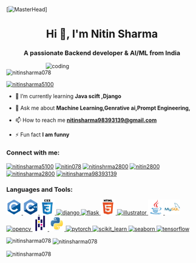  [![MasterHead](https://www.google.com/search?q=animated+programmer+images&client=firefox-b-d&sca_esv=600330433&tbm=isch&sxsrf=ACQVn0-o1Pr6WSU2P-4ktV4rq9O6_loRhQ:1705901384220&source=lnms&sa=X&ved=2ahUKEwjzypzwofCDAxVfS2cHHUzrAFAQ_AUoAXoECAIQAw&biw=1536&bih=731&dpr=1.25#imgrc=cgcLL7HCwVkIsM)]
<h1 align="center">Hi 👋, I'm Nitin Sharma</h1>

<h3 align="center">A passionate Backend developer & AI/ML from India</h3>
<img align="right" alt="coding" width="400" src="https://gifdb.com/images/high/animated-man-computer-coding-nae6mec378lsg1i3.gif">


<p align="left"> <img src="https://komarev.com/ghpvc/?username=nitinsharma078&label=Profile%20views&color=0e75b6&style=flat" alt="nitinsharma078" /> </p>

<p align="left"> <a href="https://twitter.com/nitinsharma5100" target="blank"><img src="https://img.shields.io/twitter/follow/nitinsharma5100?logo=twitter&style=for-the-badge" alt="nitinsharma5100" /></a> </p>

- 🌱 I’m currently learning **Java scift ,Django**

- 💬 Ask me about **Machine Learning,Genrative ai,Prompt Engineering,**

- 📫 How to reach me **nitinsharma98393139@gmail.com**

- ⚡ Fun fact **I am funny**

<h3 align="left">Connect with me:</h3>
<p align="left">
<a href="https://twitter.com/nitinsharma5100" target="blank"><img align="center" src="https://raw.githubusercontent.com/rahuldkjain/github-profile-readme-generator/master/src/images/icons/Social/twitter.svg" alt="nitinsharma5100" height="30" width="40" /></a>
<a href="https://linkedin.com/in/nitin078" target="blank"><img align="center" src="https://raw.githubusercontent.com/rahuldkjain/github-profile-readme-generator/master/src/images/icons/Social/linked-in-alt.svg" alt="nitin078" height="30" width="40" /></a>
<a href="https://instagram.com/nitinshrma2800" target="blank"><img align="center" src="https://raw.githubusercontent.com/rahuldkjain/github-profile-readme-generator/master/src/images/icons/Social/instagram.svg" alt="nitinshrma2800" height="30" width="40" /></a>
<a href="https://www.hackerrank.com/nitin2800" target="blank"><img align="center" src="https://raw.githubusercontent.com/rahuldkjain/github-profile-readme-generator/master/src/images/icons/Social/hackerrank.svg" alt="nitin2800" height="30" width="40" /></a>
<a href="https://www.leetcode.com/nitinsharma2800" target="blank"><img align="center" src="https://raw.githubusercontent.com/rahuldkjain/github-profile-readme-generator/master/src/images/icons/Social/leet-code.svg" alt="nitinsharma2800" height="30" width="40" /></a>
<a href="https://auth.geeksforgeeks.org/user/nitinsharma98393139" target="blank"><img align="center" src="https://raw.githubusercontent.com/rahuldkjain/github-profile-readme-generator/master/src/images/icons/Social/geeks-for-geeks.svg" alt="nitinsharma98393139" height="30" width="40" /></a>
</p>

<h3 align="left">Languages and Tools:</h3>
<p align="left"> <a href="https://www.cprogramming.com/" target="_blank" rel="noreferrer"> <img src="https://raw.githubusercontent.com/devicons/devicon/master/icons/c/c-original.svg" alt="c" width="40" height="40"/> </a> <a href="https://www.w3schools.com/cpp/" target="_blank" rel="noreferrer"> <img src="https://raw.githubusercontent.com/devicons/devicon/master/icons/cplusplus/cplusplus-original.svg" alt="cplusplus" width="40" height="40"/> </a> <a href="https://www.w3schools.com/css/" target="_blank" rel="noreferrer"> <img src="https://raw.githubusercontent.com/devicons/devicon/master/icons/css3/css3-original-wordmark.svg" alt="css3" width="40" height="40"/> </a> <a href="https://www.djangoproject.com/" target="_blank" rel="noreferrer"> <img src="https://cdn.worldvectorlogo.com/logos/django.svg" alt="django" width="40" height="40"/> </a> <a href="https://flask.palletsprojects.com/" target="_blank" rel="noreferrer"> <img src="https://www.vectorlogo.zone/logos/pocoo_flask/pocoo_flask-icon.svg" alt="flask" width="40" height="40"/> </a> <a href="https://www.w3.org/html/" target="_blank" rel="noreferrer"> <img src="https://raw.githubusercontent.com/devicons/devicon/master/icons/html5/html5-original-wordmark.svg" alt="html5" width="40" height="40"/> </a> <a href="https://www.adobe.com/in/products/illustrator.html" target="_blank" rel="noreferrer"> <img src="https://www.vectorlogo.zone/logos/adobe_illustrator/adobe_illustrator-icon.svg" alt="illustrator" width="40" height="40"/> </a> <a href="https://www.java.com" target="_blank" rel="noreferrer"> <img src="https://raw.githubusercontent.com/devicons/devicon/master/icons/java/java-original.svg" alt="java" width="40" height="40"/> </a> <a href="https://www.mysql.com/" target="_blank" rel="noreferrer"> <img src="https://raw.githubusercontent.com/devicons/devicon/master/icons/mysql/mysql-original-wordmark.svg" alt="mysql" width="40" height="40"/> </a> <a href="https://opencv.org/" target="_blank" rel="noreferrer"> <img src="https://www.vectorlogo.zone/logos/opencv/opencv-icon.svg" alt="opencv" width="40" height="40"/> </a> <a href="https://pandas.pydata.org/" target="_blank" rel="noreferrer"> <img src="https://raw.githubusercontent.com/devicons/devicon/2ae2a900d2f041da66e950e4d48052658d850630/icons/pandas/pandas-original.svg" alt="pandas" width="40" height="40"/> </a> <a href="https://www.python.org" target="_blank" rel="noreferrer"> <img src="https://raw.githubusercontent.com/devicons/devicon/master/icons/python/python-original.svg" alt="python" width="40" height="40"/> </a> <a href="https://pytorch.org/" target="_blank" rel="noreferrer"> <img src="https://www.vectorlogo.zone/logos/pytorch/pytorch-icon.svg" alt="pytorch" width="40" height="40"/> </a> <a href="https://scikit-learn.org/" target="_blank" rel="noreferrer"> <img src="https://upload.wikimedia.org/wikipedia/commons/0/05/Scikit_learn_logo_small.svg" alt="scikit_learn" width="40" height="40"/> </a> <a href="https://seaborn.pydata.org/" target="_blank" rel="noreferrer"> <img src="https://seaborn.pydata.org/_images/logo-mark-lightbg.svg" alt="seaborn" width="40" height="40"/> </a> <a href="https://www.tensorflow.org" target="_blank" rel="noreferrer"> <img src="https://www.vectorlogo.zone/logos/tensorflow/tensorflow-icon.svg" alt="tensorflow" width="40" height="40"/> </a> </p>

<p><img align="left" src="https://github-readme-stats.vercel.app/api/top-langs?username=nitinsharma078&show_icons=true&locale=en&layout=compact" alt="nitinsharma078" /></p>

<p>&nbsp;<img align="center" src="https://github-readme-stats.vercel.app/api?username=nitinsharma078&show_icons=true&locale=en" alt="nitinsharma078" /></p>

<p><img align="center" src="https://github-readme-streak-stats.herokuapp.com/?user=nitinsharma078&" alt="nitinsharma078" /></p>

